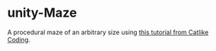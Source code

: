 # unity-Maze

A procedural maze of an arbitrary size using [this tutorial from Catlike Coding](http://catlikecoding.com/unity/tutorials/maze/).
